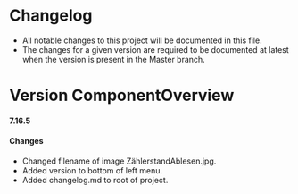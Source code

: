 # Changelog #
- All notable changes to this project will be documented in this file.
- The changes for a given version are required to be documented at latest when the version is present in the Master branch.

# Version ComponentOverview #
#### 7.16.5
#### Changes
- Changed filename of image ZählerstandAblesen.jpg.
- Added version to bottom of left menu. 
- Added changelog.md to root of project.
